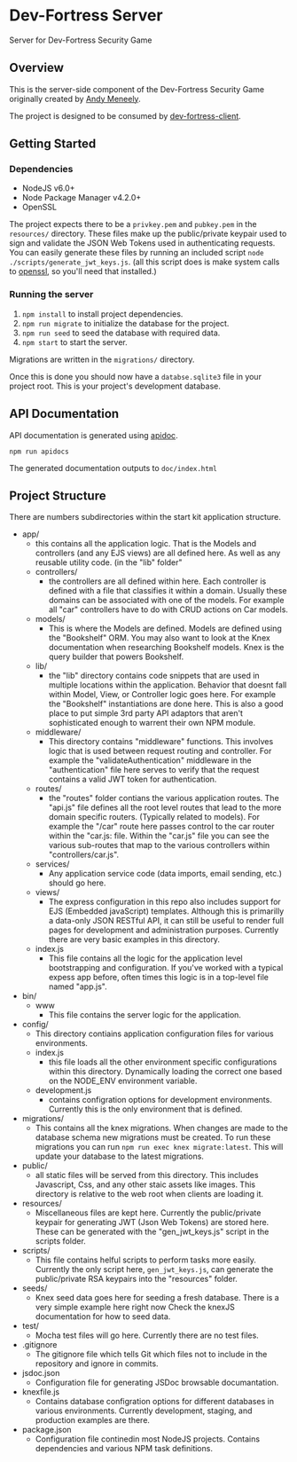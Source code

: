 Dev-Fortress Server
=======
Server for Dev-Fortress Security Game

Overview
----
This is the server-side component of the Dev-Fortress Security Game originally created by [Andy Meneely](https://github.com/andymeneely).

The project is designed to be consumed by [dev-fortress-client](https://github.com/andymeneely/dev-fortress-client).

Getting Started
----

### Dependencies
- NodeJS v6.0+
- Node Package Manager v4.2.0+
- OpenSSL

The project expects there to be a `privkey.pem` and `pubkey.pem` in the `resources/` directory. These files make up the public/private keypair used to sign and validate the JSON Web Tokens used in authenticating requests. You can easily generate these files by running an included script `node ./scripts/generate_jwt_keys.js`. (all this script does is make system calls to [openssl](https://github.com/openssl/openssl), so you'll need that installed.)

### Running the server
1. `npm install` to install project dependencies.
2. `npm run migrate` to initialize the database for the project.
3. `npm run seed` to seed the database with required data.
4. `npm start` to start the server.

Migrations are written in the `migrations/` directory.

Once this is done you should now have a `databse.sqlite3` file in your project root. This is your project's development database.

API Documentation
----
API documentation is generated using [apidoc](http://apidocjs.com/).

`npm run apidocs`

The generated documentation outputs to `doc/index.html`

Project Structure
----
There are numbers subdirectories within the start kit application structure.

- app/
    - this contains all the application logic. That is the Models and controllers (and any EJS views) are all defined here. As well as any reusable utility code. (in the "lib" folder"
    - controllers/
        - the controllers are all defined within here. Each controller is defined with a file that classifies it within a domain. Usually these domains can be associated with one of the models. For example all "car" controllers have to do with CRUD actions on Car models.
    - models/
        - This is where the Models are defined. Models are defined using the "Bookshelf" ORM. You may also want to look at the Knex documentation when researching Bookshelf models. Knex is the query builder that powers Bookshelf.
    - lib/
        - the "lib" directory contains code snippets that are used in multiple locations within the application. Behavior that doesnt fall within Model, View, or Controller logic goes here. For example the "Bookshelf" instantiations are done here. This is also a good place to put simple 3rd party API adaptors that aren't sophisticated enough to warrent their own NPM module.
    -  middleware/
        - This directory contains "middleware" functions. This involves logic that is used between request routing and controller. For example the "validateAuthentication" middleware in the "authentication" file here serves to verify that the request contains a valid JWT token for authentication.
    - routes/
        - the "routes" folder contians the various application routes. The "api.js" file defines all the root level routes that lead to the more domain specific routers. (Typically related to models). For example the "/car" route here passes control to the car router within the "car.js: file. Within the "car.js" file you can see the various sub-routes that map to the various controllers within "controllers/car.js".
    - services/
	    - Any application service code (data imports, email sending, etc.) should go here.
    - views/
        - The express configuration in this repo also includes support for EJS (Embedded javaScript) templates. Although this is primarilly a data-only JSON RESTful API, it can still be useful to render full pages for development and administration purposes. Currently there are very basic examples in this directory.
    - index.js
    	- This file contains all the logic for the application level bootstrapping and configuration. If you've worked with a typical expess app before, often times this logic is in a top-level file named "app.js".
- bin/
    - www
        - This file contains the server logic for the application.
- config/
   - This directory contiains application configuration files for various environments.
   - index.js
       - this file loads all the other environment specific configurations within this directory. Dynamically loading the correct one based on the NODE_ENV environment variable.
   - development.js
       - contains configration options for development environments. Currently this is the only environment that is defined.
- migrations/
	- This contains all the knex migrations. When changes are made to the database schema new migrations must be created. To run these migrations you can run `npm run exec knex migrate:latest`. This will update your database to the latest migrations.
- public/
    - all static files will be served from this directory. This includes Javascript, Css, and any other staic assets like images. This directory is relative to the web root when clients are loading it.
- resources/
    - Miscellaneous files are kept here. Currently the public/private keypair for generating JWT (Json Web Tokens) are stored here. These can be generated with the "gen_jwt_keys.js" script in the scripts folder.
- scripts/
    - This file contains helful scripts to perform tasks more easily. Currently the only script here, `gen_jwt_keys.js`, can generate the public/private RSA keypairs into the "resources" folder.
- seeds/
   - Knex seed data goes here for seeding a fresh database. There is a very simple example here right now Check the knexJS documentation for how to seed data.
- test/
  - Mocha test files will go here. Currently there are no test files.
- .gitignore
	- The gitignore file which tells Git which files not to include in the repository and ignore in commits.
- jsdoc.json
	- Configuration file for generating JSDoc browsable documantation.
- knexfile.js
	- Contains database configration options for different databases in various environments. Currently development, staging, and production examples are there.
- package.json
	- Configuration file continedin most NodeJS projects. Contains dependencies and various NPM task definitions.
